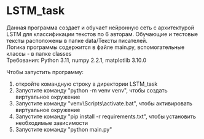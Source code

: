 # LSTM_task
Данная программа создает и обучает нейронную сеть с архитектурой LSTM для классификации текстов по 6 авторам. Обучающие и тестовые тексты расположены в папке data/Тексты писателей.
<br/>Логика программы содержится в файле main.py, вспомогательные классы - в папке classes
<br/>Требования: Python 3.11, numpy 2.2.1, matplotlib 3.10.0

Чтобы запустить программу:

1) откройте командную строку в директории LSTM_task
2) Запустите команду "python -m venv venv", чтобы создать виртуальное окружение
3) Запустите команду "venv\Scripts\activate.bat", чтобы активировать виртуальное окружение
4) Запустите команду "pip install -r requirements.txt", чтобы установить необходимые зависимости
5) Запустите команду "python main.py"
